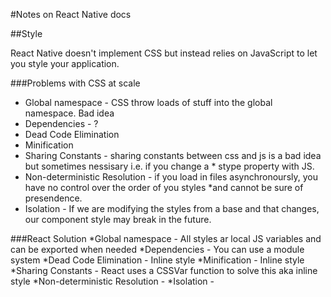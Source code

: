 #Notes on React Native docs

##Style

React Native doesn't implement CSS but instead relies on JavaScript to let you style your application.

###Problems with CSS at scale

* Global namespace - CSS throw loads of stuff into the global namespace. Bad idea
* Dependencies - ?
* Dead Code Elimination
* Minification
* Sharing Constants - sharing constants between css and js is a bad idea but sometimes nessisary i.e. if you change a * stype property with JS.
* Non-deterministic Resolution - if you load in files asynchronoursly, you have no control over the order of you styles *and cannot be sure of presendence. 
* Isolation - If we are modifying the styles from a base and that changes, our component style may break in the future.

###React Solution
*Global namespace -  All styles ar local JS variables and can be exported when needed
*Dependencies -  You can use a module system
*Dead Code Elimination -  Inline style
*Minification - Inline style
*Sharing Constants - React uses a CSSVar function to solve this aka inline style
*Non-deterministic Resolution - 
*Isolation - 


